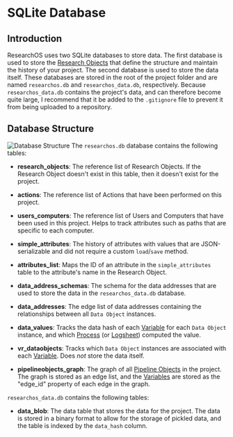 # SQLite Database

## Introduction
ResearchOS uses two SQLite databases to store data. The first database is used to store the [Research Objects](../Research%20Objects/research_object.md) that define the structure and maintain the history of your project. The second database is used to store the data itself. These databases are stored in the root of the project folder and are named `researchos.db` and `researchos_data.db`, respectively. Because `researchos_data.db` contains the project's data, and can therefore become quite large, I recommend that it be added to the `.gitignore` file to prevent it from being uploaded to a repository.

## Database Structure
![Database Structure](../Database/Screenshot%202024-03-25%20at%2012.18.25 AM.png)
The `researchos.db` database contains the following tables:

- **research_objects**: The reference list of Research Objects. If the Research Object doesn't exist in this table, then it doesn't exist for the project.

- **actions**: The reference list of Actions that have been performed on this project.

- **users_computers**: The reference list of Users and Computers that have been used in this project. Helps to track attributes such as paths that are specific to each computer.

- **simple_attributes**: The history of attributes with values that are JSON-serializable and did not require a custom `load`/`save` method. 

- **attributes_list**: Maps the ID of an attribute in the `simple_attributes` table to the attribute's name in the Research Object.

- **data_address_schemas**: The schema for the data addresses that are used to store the data in the `researchos_data.db` database.

- **data_addresses**: The edge list of data addresses containing the relationships between all `Data Object` instances.

- **data_values**: Tracks the data hash of each [Variable](../Research%20Objects/variable.md) for each `Data Object` instance, and which [Process](../Research%20Objects/Pipeline%20Objects/process.md) (or [Logsheet](../Research%20Objects/research_object.md)) computed the value.

- **vr_dataobjects**: Tracks which `Data Object` instances are associated with each [Variable](../Research%20Objects/variable.md). Does *not* store the data itself.

- **pipelineobjects_graph**: The graph of all [Pipeline Objects](../Research%20Objects/Pipeline%20Objects/pipeline_object.md) in the project. The graph is stored as an edge list, and the [Variables](../Research%20Objects/variable.md) are stored as the "edge_id" property of each edge in the graph.

`researchos_data.db` contains the following tables:

- **data_blob**: The data table that stores the data for the project. The data is stored in a binary format to allow for the storage of pickled data, and the table is indexed by the `data_hash` column.